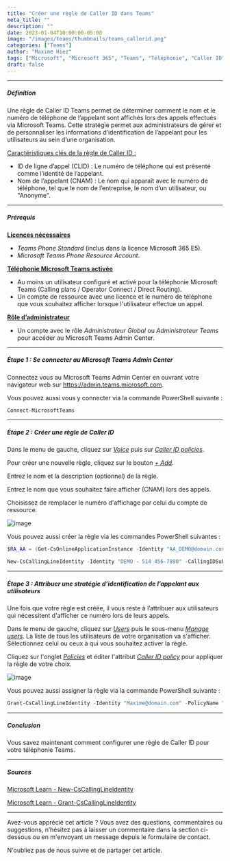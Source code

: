 ```yaml
---
title: "Créer une règle de Caller ID dans Teams"
meta_title: ""
description: ""
date: 2023-01-04T10:00:00-05:00
image: "/images/teams/thumbnails/teams_callerid.png"
categories: ["Teams"]
author: "Maxime Hiez"
tags: ["Microsoft", "Microsoft 365", "Teams", "Téléphonie", "Caller ID", "Direct Routing", "Calling Plan", "Operator Connect", "PowerShell"]
draft: false
---
```

---

##### Définition
Une règle de Caller ID Teams permet de déterminer comment le nom et le numéro de téléphone de l’appelant sont affichés lors des appels effectués via Microsoft Teams. Cette stratégie permet aux administrateurs de gérer et de personnaliser les informations d’identification de l’appelant pour les utilisateurs au sein d’une organisation.

<u>Caractéristiques clés de la règle de Caller ID :</u>
- ID de ligne d’appel (CLID) : Le numéro de téléphone qui est présenté comme l’identité de l’appelant.
- Nom de l’appelant (CNAM) : Le nom qui apparaît avec le numéro de téléphone, tel que le nom de l’entreprise, le nom d’un utilisateur, ou "Anonyme".

---

##### Prérequis
**<u>Licences nécessaires</u>**
- *Teams Phone Standard* (inclus dans la licence Microsoft 365 E5).
- *Microsoft Teams Phone Resource Account*.

**<u>Téléphonie Microsoft Teams activée</u>**
- Au moins un utilisateur configuré et activé pour la téléphonie Microsoft Teams (Calling plans / Operator Connect / Direct Routing).
- Un compte de ressource avec une licence et le numéro de téléphone que vous souhaitez afficher lorsque l'utilisateur effectue un appel.

**<u>Rôle d’administrateur</u>**
- Un compte avec le rôle *Administrateur Global* ou *Administrateur Teams* pour accéder au Microsoft Teams Admin Center.

---

##### Étape 1 : Se connecter au Microsoft Teams Admin Center
Connectez vous au Microsoft Teams Admin Center en ouvrant votre navigateur web sur https://admin.teams.microsoft.com.

Vous pouvez aussi vous y connecter via la commande PowerShell suivante :
```powershell
Connect-MicrosoftTeams
```

---

##### Étape 2 : Créer une règle de Caller ID
Dans le menu de gauche, cliquez sur *<u>Voice</u>* puis sur *<u>Caller ID policies</u>*.

Pour créer une nouvelle règle, cliquez sur le bouton *<u>+ Add</u>*.

Entrez le nom et la description (optionnel) de la règle.

Entrez le nom que vous souhaitez faire afficher (CNAM) lors des appels.

Choisissez de remplacer le numéro d'affichage par celui du compte de ressource.

![image](/images/teams/teams_callerid-001.png)

Vous pouvez aussi créer la règle via les commandes PowerShell suivantes :
```powershell
$RA_AA = (Get-CsOnlineApplicationInstance -Identity "AA_DEMO@domain.com").ObjectId

New-CsCallingLineIdentity -Identity "DEMO - 514 456-7890" -CallingIDSubstitute Resource -EnableUserOverride $false -ResourceAccount $RA_AA -CompanyName "Contoso"
```

---

##### Étape 3 : Attribuer une stratégie d’identification de l’appelant aux utilisateurs
Une fois que votre règle est créée, il vous reste à l’attribuer aux utilisateurs qui nécessitent d'afficher ce numéro lors de leurs appels.

Dans le menu de gauche, cliquez sur *<u>Users</u>* puis le sous-menu *<u>Manage users</u>*. La liste de tous les utilisateurs de votre organisation va s'afficher. Sélectionnez celui ou ceux à qui vous souhaitez activer la règle.

Cliquez sur l'onglet *<u>Policies</u>* et éditer l'attribut *<u>Caller ID policy</u>* pour appliquer la règle de votre choix.

![image](/images/teams/teams_callerid-002.png)

Vous pouvez aussi assigner la règle via la commande PowerShell suivante :
```powershell
Grant-CsCallingLineIdentity -Identity "Maxime@domain.com" -PolicyName "DEMO - 514 456-7890"
```

---

##### Conclusion
Vous savez maintenant comment configurer une règle de Caller ID pour votre téléphonie Teams.

---

##### Sources
[Microsoft Learn - New-CsCallingLineIdentity](https://learn.microsoft.com/fr-ca/powershell/module/teams/new-cscallinglineidentity?view=teams-ps)

[Microsoft Learn - Grant-CsCallingLineIdentity](https://learn.microsoft.com/fr-ca/powershell/module/teams/grant-cscallinglineidentity?view=teams-ps)

---


Avez-vous apprécié cet article ? Vous avez des questions, commentaires ou suggestions, n’hésitez pas à laisser un commentaire dans la section ci-dessous ou en m'envoyant un message depuis le formulaire de contact.

N'oubliez pas de nous suivre et de partager cet article.